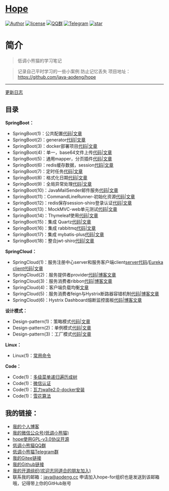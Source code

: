 <h1><a href="https://github.com/java-aodeng/hope">Hope</a></h1>

<a href="https://aodeng.cc"><img alt="Author" src="https://img.shields.io/badge/author-%E4%BD%8E%E8%B0%83%E5%B0%8F%E7%86%8A%E7%8C%AB-blue.svg"/></a>
<a href="https://github.com/java-aodeng/hope/blob/master/LICENSE"><img alt="license" src="https://img.shields.io/github/license/java-aodeng/hope.svg?style=flat-square"/></a>
<a href="https://jq.qq.com/?_wv=1027&k=574chhz"><img alt="QQ群" src="https://img.shields.io/badge/chat-%E4%BD%8E%E8%B0%83%E5%B0%8F%E7%86%8A%E7%8C%ABQQ%E7%BE%A4-yellow.svg"/></a>
<a href="https://t.me/joinchat/LSsyBxVKLGEkF5MtIhg6TQ"><img alt="Telegram" src="https://img.shields.io/badge/telegram-%E4%BD%8E%E8%B0%83%E5%B0%8F%E7%86%8A%E7%8C%AB--%E5%AE%98%E6%96%B9%E9%83%A8%E8%90%BD-orange.svg"/></a>
<a href="https://github.com/java-aodeng/hope"><img alt="star" src="https://img.shields.io/github/stars/java-aodeng/hope.svg?label=Stars&style=social"/></a>

# 简介

>低调小熊猫的学习笔记

>记录自己平时学习的一些小案例 防止记忆丢失 项目地址：https://github.com/java-aodeng/hope

------------------------------

[更新日志](https://github.com/java-aodeng/hope/commits/master)

## 目录

**SpringBoot：**

- SpringBoot(1)：公共配置[代码](https://github.com/java-aodeng/hope/tree/master/springboot/springboot1-public-pom)|[文章](https://aodeng.cc/archives/springboot-yi)
- SpringBoot(2)：generator[代码](https://github.com/java-aodeng/hope/tree/master/springboot/springboot2-generator)|[文章](https://aodeng.cc/archives/springboot-er)
- SpringBoot(3)：docker部署项目[代码](https://github.com/java-aodeng/hope/tree/master/springboot/springboot3-docker)|[文章](https://aodeng.cc/archives/springbootliu)
- SpringBoot(4)：单一，base64文件上传[代码](https://github.com/java-aodeng/hope/tree/master/springboot/springboot4-file-upload)|[文章](https://aodeng.cc/archives/springbootqi)
- SpringBoot(5)：通用mapper，分页插件[代码](https://github.com/java-aodeng/hope/tree/master/springboot/springboot5-mapper-pagehelper)|[文章](https://aodeng.cc/archives/springbootba)
- SpringBoot(6)：redis缓存数据，session[代码](https://github.com/java-aodeng/hope/tree/master/springboot/springboot6-redis-session)|[文章](https://aodeng.cc/archives/springbootjiu)
- SpringBoot(7)：定时任务[代码](https://github.com/java-aodeng/hope/tree/master/springboot/springboot7-timed-task)|[文章](https://aodeng.cc/archives/springbootshi)
- SpringBoot(8)：格式化日期[代码](https://github.com/java-aodeng/hope/tree/master/springboot/springboot8-date-format)|[文章](https://aodeng.cc/archives/springbootshiyi)
- SpringBoot(9)：全局异常处理[代码](https://github.com/java-aodeng/hope/tree/master/springboot/springboot9-exception-manager)|[文章](https://aodeng.cc/archives/springbootshiers)
- SpringBoot(10)：JavaMailSender邮件服务[代码](https://github.com/java-aodeng/hope/tree/master/springboot/springboot10-email)|[文章](https://aodeng.cc/archives/springbootshisans)
- SpringBoot(11)：CommandLineRunner-初始化资源[代码](https://github.com/java-aodeng/hope/tree/master/springboot/springboot11-CommandLineRunner)|[文章](https://aodeng.cc/archives/springbootshi-si)
- SpringBoot(12)：redis保存session-shiro登录认证[代码](https://github.com/java-aodeng/hope/tree/master/springboot/springboot12-shiro-redis)|[文章](https://aodeng.cc)
- SpringBoot(13)：MockMVC-web单元测试[代码](https://github.com/java-aodeng/hope/tree/master/springboot/springboot13-starter-test)|[文章](https://aodeng.cc/archives/springbootshi-wu)
- SpringBoot(14)：Thymeleaf使用[代码](https://github.com/java-aodeng/hope/tree/master/springboot/springboot14-thymeleaf)|[文章](https://aodeng.cc/archives/springbootshi-liu)
- SpringBoot(15)：集成 Quartz[代码](https://github.com/java-aodeng/hope/tree/master/springboot/springboot15-quartz)|[文章](https://aodeng.cc)
- SpringBoot(16)：集成 rabbitmq[代码](https://github.com/java-aodeng/hope/tree/master/springboot/springboot16-rabbitmq)|[文章](https://aodeng.cc)
- SpringBoot(17)：集成 mybatis-plus[代码](https://github.com/java-aodeng/hope/tree/master/springboot/springboot17-mybatis-plus)|[文章](https://aodeng.cc)
- SpringBoot(18)：整合jwt-shiro[代码](https://github.com/java-aodeng/hope/tree/master/springboot/springboot18-jwt-shiro)|[文章](https://aodeng.cc)

**SpringCloud：**

- SpringCloud(1)：服务注册中心server和服务客户端client[server代码](https://github.com/java-aodeng/hope/tree/master/springcloud/micro-service1-eureka-server)/[Eureka client代码](https://github.com/java-aodeng/hope/tree/master/micro-service1-eureka-client)|[文章](https://aodeng.cc/archives/eureka)
- SpringCloud(2)：服务提供者provider[代码](https://github.com/java-aodeng/hope/tree/master/springcloud/micro-service2-eureka-provider)|[博客文章](https://aodeng.cc/archives/ribbon)
- SpringCloud(3)：服务消费者ribbon[代码](https://github.com/java-aodeng/hope/tree/master/springcloud/micro-service3-eureka-ribbon)|[博客文章](https://aodeng.cc/archives/ribbon)
- SpringCloud(4)：客户端负载均衡[文章](https://aodeng.cc/archives/khdfzjhs)
- SpringCloud(5)：服务消费者feign与Hystrix断路器容错机制[代码](https://github.com/java-aodeng/hope/tree/master/springcloud/micro-service5-feign)|[博客文章](https://aodeng.cc/archives/feignandhystrix)
- SpringCloud(6)：Hystrix Dashboard熔断监控面板[代码](https://github.com/java-aodeng/hope/tree/master/springcloud/micro-service6-hystrixdashboard)|[博客文章](https://aodeng.cc/categories/cloud)

**设计模式：**

- Design-pattern(1)：策略模式[代码](https://github.com/java-aodeng/hope/tree/master/design-pattern/design-pattern1-strategy)|[文章](https://aodeng.cc/archives/pattern-yi)
- Design-pattern(2)：单例模式[代码](https://github.com/java-aodeng/hope/tree/master/design-pattern/design-pattern2)|[文章](https://aodeng.cc/archives/dan-li-mo-shi)
- Design-pattern(3)：工厂模式[代码](https://github.com/java-aodeng/hope/tree/master/design-pattern/design-pattern3)|[文章](https://aodeng.cc/archives/jing-dian-she)

**Linux：**
- Linux(1)：[常用命令](https://github.com/java-aodeng/hope/tree/master/linux/linux常用命令.md)

**Code：**
- Code(1)：[多级菜单递归遍历成树](https://github.com/java-aodeng/hope/tree/master/good-code/多级菜单递归遍历成树.md)
- Code(1)：[微信认证](https://github.com/java-aodeng/hope/tree/master/good-code/微信认证.md)
- Code(1)：[瓦力walle2.0-docker安装](https://github.com/java-aodeng/hope/tree/master/good-code/瓦力walle2.0-docker安装.md)
- Code(1)：[雪花算法](https://github.com/java-aodeng/hope/tree/master/good-code/雪花算法.md)

## 我的链接：

- [我的个人博客](https://aodeng.cc)
- [我的微信公众号(低调小熊猫)](https://mp.weixin.qq.com/s/l5t8WSCG_-shiD4BPpLYiw) 
- [hope使用GPL-v3.0协议开源](https://github.com/java-aodeng/hope/blob/master/LICENSE)
- [低调小熊猫QQ群](https://jq.qq.com/?_wv=1027&k=5y4H7Nz) 
- [低调小熊猫Telegram群](https://t.me/joinchat/LSsyBxVKLGEkF5MtIhg6TQ)
- [我的Gitee链接](https://gitee.com/java-aodeng)
- [我的Github链接](https://github.com/java-aodeng)
- [我的开源组织(欢迎志同道合的朋友加入)](https://github.com/hope-for)
- 联系我的邮箱：java@aodeng.cc 申请加入hope-for组织也是发送到该邮箱哦，记得带上你的GitHub账号
